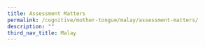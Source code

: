 ```yaml
---
title: Assessment Matters
permalink: /cognitive/mother-tongue/malay/assessment-matters/
description: ""
third_nav_title: Malay
---
```


